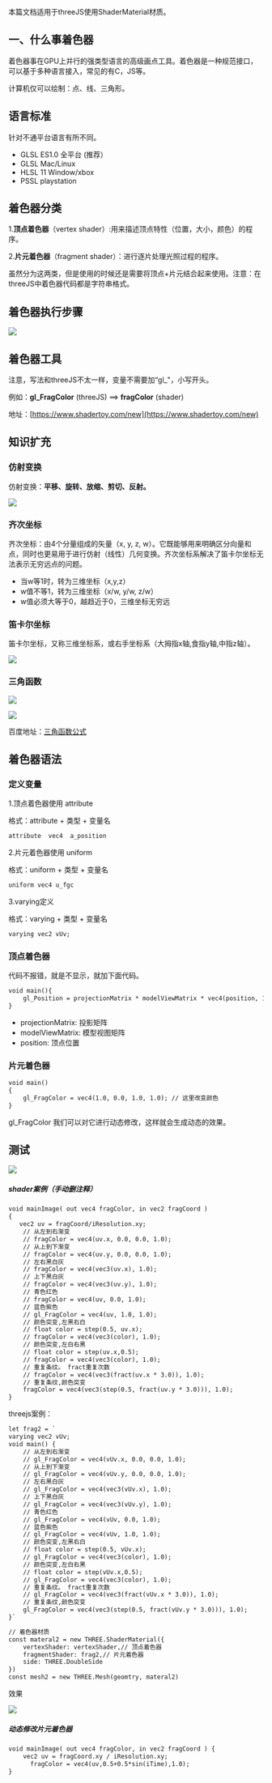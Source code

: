 本篇文档适用于threeJS使用ShaderMaterial材质。

## 一、什么事着色器
着色器事在GPU上并行的强类型语言的高级画点工具。着色器是一种规范接口，可以基于多种语言接入，常见的有C，JS等。

计算机仅可以绘制：点、线、三角形。

## 语言标准
针对不通平台语言有所不同。

+ GLSL ES1.0  全平台 (推荐）
+ GLSL    Mac/Linux
+ HLSL 11  Window/xbox
+ PSSL   playstation

## 着色器分类
1.**顶点着色器**（vertex shader）:用来描述顶点特性（位置，大小，颜色）的程序。

2.**片元着色器**（fragment shader）：进行逐片处理光照过程的程序。

虽然分为这两类，但是使用的时候还是需要将顶点+片元结合起来使用。注意：在threeJS中着色器代码都是字符串格式。

## 着色器执行步骤
![](https://cdn.nlark.com/yuque/0/2024/png/1460947/1732168449868-1981a024-4f43-4aa2-a899-fe6d045b516b.png)



## 着色器工具
注意，写法和threeJS不太一样，变量不需要加“gl_"，小写开头。

例如：**gl_FragColor** (threeJS)  ==>  **fragColor** (shader)

地址：[https://www.shadertoy.com/new](https://www.shadertoy.com/new)

## 知识扩充
### 仿射变换
仿射变换：**<font style="color:rgb(25, 27, 31);">平移、旋转、放缩、剪切、反射。</font>**

![](https://cdn.nlark.com/yuque/0/2024/png/1460947/1732169811834-157ba0aa-7df3-48ba-9bc8-7dde49ce4428.png)

### 齐次坐标
齐次坐标：由4个分量组成的矢量（x, y, z, w）。<font style="color:rgb(25, 27, 31);">它既能够用来明确区分向量和点，同时也更易用于进行仿射（线性）几何变换。齐次坐标系解决了笛卡尔坐标无法表示无穷远点的问题。</font>

+ 当w等1时，转为三维坐标（x,y,z）
+ w值不等1，转为三维坐标（x/w, y/w, z/w）
+ w值必须大等于0，越趋近于0，三维坐标无穷远



### 笛卡尔坐标
笛卡尔坐标，又称三维坐标系，或右手坐标系（大拇指x轴,食指y轴,中指z轴）。

![](https://cdn.nlark.com/yuque/0/2024/png/1460947/1732169085082-4a4db053-b5a5-43b2-9893-c13fff3d7c38.png)

### 三角函数
![](https://cdn.nlark.com/yuque/0/2024/png/1460947/1732171190359-396cd5d0-dff0-4bc5-814e-9b98529ca0f1.png)

![](https://cdn.nlark.com/yuque/0/2024/png/1460947/1732171218916-6ecb755e-72d3-461b-84ce-3a5f810434a1.png)

百度地址：[三角函数公式](https://baike.baidu.com/item/%E4%B8%89%E8%A7%92%E5%87%BD%E6%95%B0%E5%85%AC%E5%BC%8F/4374733?fr=aladdin)



## 着色器语法
### 定义变量
1.顶点着色器使用 attribute

格式：attribute + 类型 + 变量名

```html
attribute  vec4  a_position
```

 2.片元着色器使用 uniform

格式：uniform + 类型 + 变量名

```html
uniform vec4 u_fgc
```

3.varying定义

格式：varying + 类型 + 变量名

```html
varying vec2 vUv;
```

### 顶点着色器
代码不报错，就是不显示，就加下面代码。

```html
void main(){
    gl_Position = projectionMatrix * modelViewMatrix * vec4(position, 1.0);
}
```

+ projectionMatrix: 投影矩阵   
+ modelViewMatrix: 模型视图矩阵  
+ position: 顶点位置

### 片元着色器
```html
void main()
{
    gl_FragColor = vec4(1.0, 0.0, 1.0, 1.0); // 这里改变颜色
}
```

gl_FragColor 我们可以对它进行动态修改，这样就会生成动态的效果。



## 测试
![](https://cdn.nlark.com/yuque/0/2024/png/1460947/1732172890372-ae5a259f-11c1-4105-a958-cb393bfa5df2.png)

##### shader案例（手动删注释）
```html
void mainImage( out vec4 fragColor, in vec2 fragCoord )
{
   vec2 uv = fragCoord/iResolution.xy;
    // 从左到右渐变
    // fragColor = vec4(uv.x, 0.0, 0.0, 1.0);
    // 从上到下渐变
    // fragColor = vec4(uv.y, 0.0, 0.0, 1.0);
    // 左右黑白灰
    // fragColor = vec4(vec3(uv.x), 1.0);
    // 上下黑白灰
    // fragColor = vec4(vec3(uv.y), 1.0);
    // 青色红色
    // fragColor = vec4(uv, 0.0, 1.0);
    // 蓝色紫色
    // gl_FragColor = vec4(uv, 1.0, 1.0);
    // 颜色突变,左黑右白
    // float color = step(0.5, uv.x);
    // fragColor = vec4(vec3(color), 1.0);
    // 颜色突变,左白右黑
    // float color = step(uv.x,0.5);
    // fragColor = vec4(vec3(color), 1.0);
    // 重复条纹。 fract重复次数
    // fragColor = vec4(vec3(fract(uv.x * 3.0)), 1.0);
    // 重复条纹,颜色突变
    fragColor = vec4(vec3(step(0.5, fract(uv.y * 3.0))), 1.0);
}
```

threejs案例：

```html
let frag2 = `
varying vec2 vUv;
void main() {
    // 从左到右渐变
    // gl_FragColor = vec4(vUv.x, 0.0, 0.0, 1.0);
    // 从上到下渐变
    // gl_FragColor = vec4(vUv.y, 0.0, 0.0, 1.0);
    // 左右黑白灰
    // gl_FragColor = vec4(vec3(vUv.x), 1.0);
    // 上下黑白灰
    // gl_FragColor = vec4(vec3(vUv.y), 1.0);
    // 青色红色
    // gl_FragColor = vec4(vUv, 0.0, 1.0);
    // 蓝色紫色
    // gl_FragColor = vec4(vUv, 1.0, 1.0);
    // 颜色突变,左黑右白
    // float color = step(0.5, vUv.x);
    // gl_FragColor = vec4(vec3(color), 1.0);
    // 颜色突变,左白右黑
    // float color = step(vUv.x,0.5);
    // gl_FragColor = vec4(vec3(color), 1.0);
    // 重复条纹。 fract重复次数
    // gl_FragColor = vec4(vec3(fract(vUv.x * 3.0)), 1.0);
    // 重复条纹,颜色突变
    gl_FragColor = vec4(vec3(step(0.5, fract(vUv.y * 3.0))), 1.0);
}`

// 着色器材质
const materal2 = new THREE.ShaderMaterial({
    vertexShader: vertexShader,// 顶点着色器
    fragmentShader: frag2,// 片元着色器
    side: THREE.DoubleSide
})
const mesh2 = new THREE.Mesh(geomtry, materal2)
```



效果

![](https://cdn.nlark.com/yuque/0/2024/png/1460947/1732174215738-14db5756-8b42-4f8a-b058-3637def6fc22.png)



##### 动态修改片元着色器
```html
void mainImage( out vec4 fragColor, in vec2 fragCoord ) {
    vec2 uv = fragCoord.xy / iResolution.xy;
	  fragColor = vec4(uv,0.5+0.5*sin(iTime),1.0);
}
```

























<font style="color:rgb(24, 25, 28);"></font>



